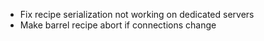 * Fix recipe serialization not working on dedicated servers
* Make barrel recipe abort if connections change